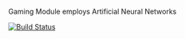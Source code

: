 Gaming Module employs Artificial Neural Networks

[![Build Status](https://drone.io/github.com/investovator/investovator-ann/status.png)](https://drone.io/github.com/investovator/investovator-ann/latest)
